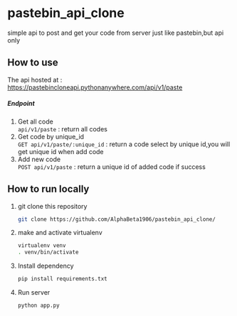 # pastebin_api_clone

simple api to post and get your code from server just like pastebin,but api only

## How to use 
The api hosted at : https://pastebincloneapi.pythonanywhere.com/api/v1/paste
##### Endpoint
1. Get all code  
   `api/v1/paste`  : return all codes
2. Get code by unique_id  
   `GET api/v1/paste/:unique_id` : return a code select by unique id,you will get unique id when add code
3. Add new code  
    `POST api/v1/paste` : return a unique id of added code if success
## How to run locally 
1. git clone this repository 
   ```bash
   git clone https://github.com/AlphaBeta1906/pastebin_api_clone/
   ```
3. make and activate virtualenv
   ```bash
   virtualenv venv
   . venv/bin/activate
   ```
4. Install dependency 
   ```bash
   pip install requirements.txt
   ```
5. Run server 
   ```bash
   python app.py
   ```
   

